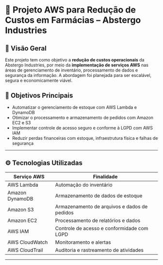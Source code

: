 # 💊 Projeto AWS para Redução de Custos em Farmácias – Abstergo Industries

## 📌 Visão Geral

Este projeto tem como objetivo a **redução de custos operacionais** da Abstergo Industries, por meio da **implementação de serviços AWS** nas áreas de gerenciamento de inventário, processamento de dados e segurança da informação. A abordagem foi planejada para ser escalável, segura e economicamente viável.

## 🧠 Objetivos Principais

- Automatizar o gerenciamento de estoque com AWS Lambda e DynamoDB
- Otimizar o processamento e armazenamento de pedidos com Amazon EC2 e S3
- Implementar controle de acesso seguro e conforme à LGPD com AWS IAM
- Reduzir perdas financeiras com estoque, infraestrutura física e falhas de segurança

---

## ⚙️ Tecnologias Utilizadas

| Serviço AWS         | Finalidade                                     |
|---------------------|------------------------------------------------|
| AWS Lambda          | Automação do inventário                        |
| Amazon DynamoDB     | Armazenamento de dados de estoque              |
| Amazon S3           | Armazenamento de arquivos e dados de pedidos   |
| Amazon EC2          | Processamento de relatórios e dados            |
| AWS IAM             | Controle de acesso e conformidade com LGPD     |
| AWS CloudWatch      | Monitoramento e alertas                        |
| AWS CloudTrail      | Auditoria e rastreamento de atividades         |

---


